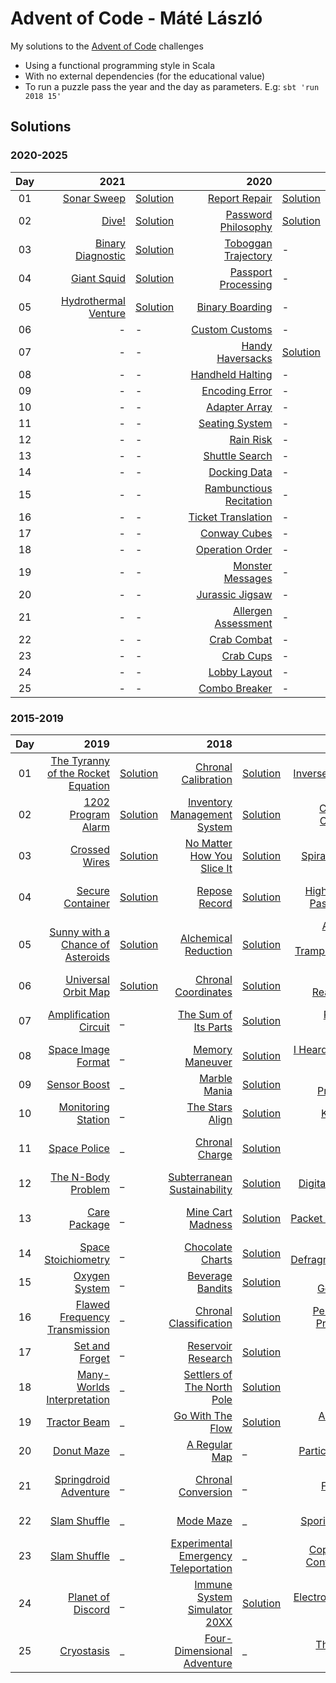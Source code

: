 # Advent of Code - Máté László
My solutions to the [Advent of Code](https://adventofcode.com/) challenges
- Using a functional programming style in Scala
- With no external dependencies (for the educational value)
- To run a puzzle pass the year and the day as parameters. E.g: `sbt 'run 2018 15'`

## Solutions

### 2020-2025

| Day |                                                        2021 |                                                                       |                                                            2020 |                                                                       |
|:---:|------------------------------------------------------------:|:----------------------------------------------------------------------|----------------------------------------------------------------:|:----------------------------------------------------------------------|
| 01  |          [Sonar Sweep](https://adventofcode.com/2021/day/1) | [Solution](src/main/scala/com/lmat/adventofcode/year2021/Day01.scala) |            [Report Repair](https://adventofcode.com/2020/day/1) | [Solution](src/main/scala/com/lmat/adventofcode/year2020/Day01.scala) |
| 02  |                [Dive!](https://adventofcode.com/2021/day/2) | [Solution](src/main/scala/com/lmat/adventofcode/year2021/Day02.scala) |      [Password Philosophy](https://adventofcode.com/2020/day/2) | [Solution](src/main/scala/com/lmat/adventofcode/year2020/Day02.scala) |
| 03  |    [Binary Diagnostic](https://adventofcode.com/2021/day/3) | [Solution](src/main/scala/com/lmat/adventofcode/year2021/Day03.scala) |      [Toboggan Trajectory](https://adventofcode.com/2020/day/3) | -                                                                     |
| 04  |          [Giant Squid](https://adventofcode.com/2021/day/4) | [Solution](src/main/scala/com/lmat/adventofcode/year2021/Day04.scala) |      [Passport Processing](https://adventofcode.com/2020/day/4) | -                                                                     |
| 05  | [Hydrothermal Venture](https://adventofcode.com/2021/day/5) | [Solution](src/main/scala/com/lmat/adventofcode/year2021/Day05.scala) |          [Binary Boarding](https://adventofcode.com/2020/day/5) | -                                                                     |
| 06  |                                                           - | -                                                                     |           [Custom Customs](https://adventofcode.com/2020/day/6) | -                                                                     |
| 07  |                                                           - | -                                                                     |         [Handy Haversacks](https://adventofcode.com/2020/day/7) | [Solution](src/main/scala/com/lmat/adventofcode/year2020/Day07.scala) |
| 08  |                                                           - | -                                                                     |         [Handheld Halting](https://adventofcode.com/2020/day/8) | -                                                                     |
| 09  |                                                           - | -                                                                     |           [Encoding Error](https://adventofcode.com/2020/day/9) | -                                                                     |
| 10  |                                                           - | -                                                                     |           [Adapter Array](https://adventofcode.com/2020/day/10) | -                                                                     |
| 11  |                                                           - | -                                                                     |          [Seating System](https://adventofcode.com/2020/day/11) | -                                                                     |
| 12  |                                                           - | -                                                                     |               [Rain Risk](https://adventofcode.com/2020/day/12) | -                                                                     |
| 13  |                                                           - | -                                                                     |          [Shuttle Search](https://adventofcode.com/2020/day/13) | -                                                                     |
| 14  |                                                           - | -                                                                     |            [Docking Data](https://adventofcode.com/2020/day/14) | -                                                                     |
| 15  |                                                           - | -                                                                     | [Rambunctious Recitation](https://adventofcode.com/2020/day/15) | -                                                                     |
| 16  |                                                           - | -                                                                     |      [Ticket Translation](https://adventofcode.com/2020/day/16) | -                                                                     |
| 17  |                                                           - | -                                                                     |            [Conway Cubes](https://adventofcode.com/2020/day/17) | -                                                                     |
| 18  |                                                           - | -                                                                     |         [Operation Order](https://adventofcode.com/2020/day/18) | -                                                                     |
| 19  |                                                           - | -                                                                     |        [Monster Messages](https://adventofcode.com/2020/day/19) | -                                                                     |
| 20  |                                                           - | -                                                                     |         [Jurassic Jigsaw](https://adventofcode.com/2020/day/20) | -                                                                     |
| 21  |                                                           - | -                                                                     |     [Allergen Assessment](https://adventofcode.com/2020/day/21) | -                                                                     |
| 22  |                                                           - | -                                                                     |             [Crab Combat](https://adventofcode.com/2020/day/22) | -                                                                     |
| 23  |                                                           - | -                                                                     |               [Crab Cups](https://adventofcode.com/2020/day/23) | -                                                                     |
| 24  |                                                           - | -                                                                     |            [Lobby Layout](https://adventofcode.com/2020/day/24) | -                                                                     |
| 25  |                                                           - | -                                                                     |           [Combo Breaker](https://adventofcode.com/2020/day/25) | -                                                                     |

### 2015-2019

| Day |                                                                      2019 |                                                                       |                                                                         2018 |                                                                       |                                                                           2017 |                                                                       |                                                                           2016 |     |                                                                          2015 |                                                                       |
|:---:|--------------------------------------------------------------------------:|:----------------------------------------------------------------------|-----------------------------------------------------------------------------:|:----------------------------------------------------------------------|-------------------------------------------------------------------------------:|:----------------------------------------------------------------------|-------------------------------------------------------------------------------:|:----|------------------------------------------------------------------------------:|:----------------------------------------------------------------------|
| 01  | [The Tyranny of the Rocket Equation](https://adventofcode.com/2019/day/1) | [Solution](src/main/scala/com/lmat/adventofcode/year2019/Day01.scala) |                   [Chronal Calibration](https://adventofcode.com/2018/day/1) | [Solution](src/main/scala/com/lmat/adventofcode/year2018/Day01.scala) |                         [Inverse Captcha](https://adventofcode.com/2017/day/1) | [Solution](src/main/scala/com/lmat/adventofcode/year2017/Day01.scala) |                   [No Time for a Taxicab](https://adventofcode.com/2016/day/1) | _   |                         [Not Quite Lisp](https://adventofcode.com/2015/day/1) | [Solution](src/main/scala/com/lmat/adventofcode/year2015/Day01.scala) |
| 02  |                 [1202 Program Alarm](https://adventofcode.com/2019/day/2) | [Solution](src/main/scala/com/lmat/adventofcode/year2019/Day02.scala) |           [Inventory Management System](https://adventofcode.com/2018/day/2) | [Solution](src/main/scala/com/lmat/adventofcode/year2018/Day02.scala) |                     [Corruption Checksum](https://adventofcode.com/2017/day/2) | [Solution](src/main/scala/com/lmat/adventofcode/year2017/Day02.scala) |                       [Bathroom Security](https://adventofcode.com/2016/day/2) | _   |      [I Was Told There Would Be No Math](https://adventofcode.com/2015/day/2) | [Solution](src/main/scala/com/lmat/adventofcode/year2015/Day02.scala) |
| 03  |                      [Crossed Wires](https://adventofcode.com/2019/day/3) | [Solution](src/main/scala/com/lmat/adventofcode/year2019/Day03.scala) |            [No Matter How You Slice It](https://adventofcode.com/2018/day/3) | [Solution](src/main/scala/com/lmat/adventofcode/year2018/Day03.scala) |                           [Spiral Memory](https://adventofcode.com/2017/day/3) | [Solution](src/main/scala/com/lmat/adventofcode/year2017/Day03.scala) |                [Squares With Three Sides](https://adventofcode.com/2016/day/3) | _   | [Perfectly Spherical Houses in a Vacuum](https://adventofcode.com/2015/day/3) | [Solution](src/main/scala/com/lmat/adventofcode/year2015/Day03.scala) |
| 04  |                   [Secure Container](https://adventofcode.com/2019/day/4) | [Solution](src/main/scala/com/lmat/adventofcode/year2019/Day04.scala) |                         [Repose Record](https://adventofcode.com/2018/day/4) | [Solution](src/main/scala/com/lmat/adventofcode/year2018/Day04.scala) |                [High-Entropy Passphrases](https://adventofcode.com/2017/day/4) | [Solution](src/main/scala/com/lmat/adventofcode/year2017/Day04.scala) |              [Security Through Obscurity](https://adventofcode.com/2016/day/4) | _   |             [The Ideal Stocking Stuffer](https://adventofcode.com/2015/day/4) | [Solution](src/main/scala/com/lmat/adventofcode/year2015/Day04.scala) |
| 05  |   [Sunny with a Chance of Asteroids](https://adventofcode.com/2019/day/5) | [Solution](src/main/scala/com/lmat/adventofcode/year2019/Day05.scala) |                  [Alchemical Reduction](https://adventofcode.com/2018/day/5) | [Solution](src/main/scala/com/lmat/adventofcode/year2018/Day05.scala) | [A Maze of Twisty Trampolines, All Alike](https://adventofcode.com/2017/day/5) | [Solution](src/main/scala/com/lmat/adventofcode/year2017/Day05.scala) |         [How About a Nice Game of Chess?](https://adventofcode.com/2016/day/5) | _   | [Doesn't He Have Intern-Elves For This?](https://adventofcode.com/2015/day/5) | [Solution](src/main/scala/com/lmat/adventofcode/year2015/Day05.scala) |
| 06  |                [Universal Orbit Map](https://adventofcode.com/2019/day/6) | [Solution](src/main/scala/com/lmat/adventofcode/year2019/Day06.scala) |                   [Chronal Coordinates](https://adventofcode.com/2018/day/6) | [Solution](src/main/scala/com/lmat/adventofcode/year2018/Day06.scala) |                     [Memory Reallocation](https://adventofcode.com/2017/day/6) | [Solution](src/main/scala/com/lmat/adventofcode/year2017/Day06.scala) |                       [Signals and Noise](https://adventofcode.com/2016/day/6) | _   |                 [Probably a Fire Hazard](https://adventofcode.com/2015/day/6) | [Solution](src/main/scala/com/lmat/adventofcode/year2015/Day06.scala) |
| 07  |              [Amplification Circuit](https://adventofcode.com/2019/day/7) | _                                                                     |                  [The Sum of Its Parts](https://adventofcode.com/2018/day/7) | [Solution](src/main/scala/com/lmat/adventofcode/year2018/Day07.scala) |                        [Recursive Circus](https://adventofcode.com/2017/day/7) | [Solution](src/main/scala/com/lmat/adventofcode/year2017/Day07.scala) |             [Internet Protocol Version 7](https://adventofcode.com/2016/day/7) | _   |                 [Some Assembly Required](https://adventofcode.com/2015/day/7) | [Solution](src/main/scala/com/lmat/adventofcode/year2015/Day07.scala) |
| 08  |                 [Space Image Format](https://adventofcode.com/2019/day/8) | _                                                                     |                       [Memory Maneuver](https://adventofcode.com/2018/day/8) | [Solution](src/main/scala/com/lmat/adventofcode/year2018/Day08.scala) |              [I Heard You Like Registers](https://adventofcode.com/2017/day/8) | [Solution](src/main/scala/com/lmat/adventofcode/year2017/Day08.scala) |               [Two-Factor Authentication](https://adventofcode.com/2016/day/8) | _   |                            [Matchsticks](https://adventofcode.com/2015/day/8) | [Solution](src/main/scala/com/lmat/adventofcode/year2015/Day08.scala) |
| 09  |                       [Sensor Boost](https://adventofcode.com/2019/day/9) | _                                                                     |                          [Marble Mania](https://adventofcode.com/2018/day/9) | [Solution](src/main/scala/com/lmat/adventofcode/year2018/Day09.scala) |                       [Stream Processing](https://adventofcode.com/2017/day/9) | [Solution](src/main/scala/com/lmat/adventofcode/year2017/Day09.scala) |                [Explosives in Cyberspace](https://adventofcode.com/2016/day/9) | _   |                  [All in a Single Night](https://adventofcode.com/2015/day/9) | [Solution](src/main/scala/com/lmat/adventofcode/year2015/Day09.scala) |
| 10  |                [Monitoring Station](https://adventofcode.com/2019/day/10) | _                                                                     |                      [The Stars Align](https://adventofcode.com/2018/day/10) | [Solution](src/main/scala/com/lmat/adventofcode/year2018/Day10.scala) |                              [Knot Hash](https://adventofcode.com/2017/day/10) | [Solution](src/main/scala/com/lmat/adventofcode/year2017/Day10.scala) |                           [Balance Bots](https://adventofcode.com/2016/day/10) | _   |                 [Elves Look, Elves Say](https://adventofcode.com/2015/day/10) | [Solution](src/main/scala/com/lmat/adventofcode/year2015/Day10.scala) |
| 11  |                      [Space Police](https://adventofcode.com/2019/day/11) | _                                                                     |                       [Chronal Charge](https://adventofcode.com/2018/day/11) | [Solution](src/main/scala/com/lmat/adventofcode/year2018/Day11.scala) |                                 [Hex Ed](https://adventofcode.com/2017/day/11) | [Solution](src/main/scala/com/lmat/adventofcode/year2017/Day11.scala) | [Radioisotope Thermoelectric Generators](https://adventofcode.com/2016/day/11) | _   |                      [Corporate Policy](https://adventofcode.com/2015/day/11) | [Solution](src/main/scala/com/lmat/adventofcode/year2015/Day11.scala) |
| 12  |                [The N-Body Problem](https://adventofcode.com/2019/day/12) | _                                                                     |          [Subterranean Sustainability](https://adventofcode.com/2018/day/12) | [Solution](src/main/scala/com/lmat/adventofcode/year2018/Day12.scala) |                        [Digital Plumber](https://adventofcode.com/2017/day/12) | [Solution](src/main/scala/com/lmat/adventofcode/year2017/Day12.scala) |                    [Leonardo's Monorail](https://adventofcode.com/2016/day/12) | _   |                  [JSAbacusFramework.io](https://adventofcode.com/2015/day/12) | [Solution](src/main/scala/com/lmat/adventofcode/year2015/Day12.scala) |
| 13  |                      [Care Package](https://adventofcode.com/2019/day/13) | _                                                                     |                    [Mine Cart Madness](https://adventofcode.com/2018/day/13) | [Solution](src/main/scala/com/lmat/adventofcode/year2018/Day13.scala) |                        [Packet Scanners](https://adventofcode.com/2017/day/13) | [Solution](src/main/scala/com/lmat/adventofcode/year2017/Day13.scala) |       [A Maze of Twisty Little Cubicles](https://adventofcode.com/2016/day/13) | _   |           [Knights of the Dinner Table](https://adventofcode.com/2015/day/13) | [Solution](src/main/scala/com/lmat/adventofcode/year2015/Day13.scala) |
| 14  |               [Space Stoichiometry](https://adventofcode.com/2019/day/14) | _                                                                     |                     [Chocolate Charts](https://adventofcode.com/2018/day/14) | [Solution](src/main/scala/com/lmat/adventofcode/year2018/Day14.scala) |                   [Disk Defragmentation](https://adventofcode.com/2017/day/14) | [Solution](src/main/scala/com/lmat/adventofcode/year2017/Day14.scala) |                           [One-Time Pad](https://adventofcode.com/2016/day/14) | _   |                     [Reindeer Olympics](https://adventofcode.com/2015/day/14) | [Solution](src/main/scala/com/lmat/adventofcode/year2015/Day14.scala) |
| 15  |                     [Oxygen System](https://adventofcode.com/2019/day/15) | _                                                                     |                     [Beverage Bandits](https://adventofcode.com/2018/day/15) | [Solution](src/main/scala/com/lmat/adventofcode/year2018/Day15.scala) |                     [Dueling Generators](https://adventofcode.com/2017/day/15) | [Solution](src/main/scala/com/lmat/adventofcode/year2017/Day15.scala) |                   [Timing is Everything](https://adventofcode.com/2016/day/15) | _   |             [Science for Hungry People](https://adventofcode.com/2015/day/15) | [Solution](src/main/scala/com/lmat/adventofcode/year2015/Day15.scala) |
| 16  |     [Flawed Frequency Transmission](https://adventofcode.com/2019/day/16) | _                                                                     |               [Chronal Classification](https://adventofcode.com/2018/day/16) | [Solution](src/main/scala/com/lmat/adventofcode/year2018/Day16.scala) |                  [Permutation Promenade](https://adventofcode.com/2017/day/16) | [Solution](src/main/scala/com/lmat/adventofcode/year2017/Day16.scala) |                        [Dragon Checksum](https://adventofcode.com/2016/day/16) | _   |                              [Aunt Sue](https://adventofcode.com/2015/day/16) | [Solution](src/main/scala/com/lmat/adventofcode/year2015/Day16.scala) |
| 17  |                    [Set and Forget](https://adventofcode.com/2019/day/17) | _                                                                     |                   [Reservoir Research](https://adventofcode.com/2018/day/17) | [Solution](src/main/scala/com/lmat/adventofcode/year2018/Day17.scala) |                               [Spinlock](https://adventofcode.com/2017/day/17) | [Solution](src/main/scala/com/lmat/adventofcode/year2017/Day17.scala) |                      [Two Steps Forward](https://adventofcode.com/2016/day/17) | _   |             [No Such Thing as Too Much](https://adventofcode.com/2015/day/17) | [Solution](src/main/scala/com/lmat/adventofcode/year2015/Day17.scala) |
| 18  |        [Many-Worlds Interpretation](https://adventofcode.com/2019/day/18) | _                                                                     |           [Settlers of The North Pole](https://adventofcode.com/2018/day/18) | [Solution](src/main/scala/com/lmat/adventofcode/year2018/Day18.scala) |                                   [Duet](https://adventofcode.com/2017/day/18) | [Solution](src/main/scala/com/lmat/adventofcode/year2017/Day18.scala) |                           [Like a Rogue](https://adventofcode.com/2016/day/18) | _   |              [Like a GIF For Your Yard](https://adventofcode.com/2015/day/18) | [Solution](src/main/scala/com/lmat/adventofcode/year2015/Day18.scala) |
| 19  |                      [Tractor Beam](https://adventofcode.com/2019/day/19) | _                                                                     |                     [Go With The Flow](https://adventofcode.com/2018/day/19) | [Solution](src/main/scala/com/lmat/adventofcode/year2018/Day19.scala) |                      [A Series of Tubes](https://adventofcode.com/2017/day/19) | [Solution](src/main/scala/com/lmat/adventofcode/year2017/Day19.scala) |               [An Elephant Named Joseph](https://adventofcode.com/2016/day/19) | _   |                  [Medicine for Rudolph](https://adventofcode.com/2015/day/19) | [Solution](src/main/scala/com/lmat/adventofcode/year2015/Day19.scala) |
| 20  |                        [Donut Maze](https://adventofcode.com/2019/day/20) | _                                                                     |                        [A Regular Map](https://adventofcode.com/2018/day/20) | _                                                                     |                         [Particle Swarm](https://adventofcode.com/2017/day/20) | [Solution](src/main/scala/com/lmat/adventofcode/year2017/Day20.scala) |                         [Firewall Rules](https://adventofcode.com/2016/day/20) | _   |    [Infinite Elves and Infinite Houses](https://adventofcode.com/2015/day/20) | [Solution](src/main/scala/com/lmat/adventofcode/year2015/Day20.scala) |
| 21  |             [Springdroid Adventure](https://adventofcode.com/2019/day/21) | _                                                                     |                   [Chronal Conversion](https://adventofcode.com/2018/day/21) | _                                                                     |                            [Fractal Art](https://adventofcode.com/2017/day/21) | [Solution](src/main/scala/com/lmat/adventofcode/year2017/Day21.scala) |             [Scrambled Letters and Hash](https://adventofcode.com/2016/day/21) | _   |                    [RPG Simulator 20XX](https://adventofcode.com/2015/day/21) | [Solution](src/main/scala/com/lmat/adventofcode/year2015/Day21.scala) |
| 22  |                      [Slam Shuffle](https://adventofcode.com/2019/day/22) | _                                                                     |                            [Mode Maze](https://adventofcode.com/2018/day/22) | _                                                                     |                        [Sporifica Virus](https://adventofcode.com/2017/day/22) | [Solution](src/main/scala/com/lmat/adventofcode/year2017/Day22.scala) |                         [Grid Computing](https://adventofcode.com/2016/day/22) | _   |                 [Wizard Simulator 20XX](https://adventofcode.com/2015/day/22) | [Solution](src/main/scala/com/lmat/adventofcode/year2015/Day22.scala) |
| 23  |                      [Slam Shuffle](https://adventofcode.com/2019/day/23) | _                                                                     | [Experimental Emergency Teleportation](https://adventofcode.com/2018/day/23) | _                                                                     |              [Coprocessor Conflagration](https://adventofcode.com/2017/day/23) | [Solution](src/main/scala/com/lmat/adventofcode/year2017/Day23.scala) |                          [Safe Cracking](https://adventofcode.com/2016/day/23) | _   |               [Opening the Turing Lock](https://adventofcode.com/2015/day/23) | [Solution](src/main/scala/com/lmat/adventofcode/year2015/Day23.scala) |
| 24  |                 [Planet of Discord](https://adventofcode.com/2019/day/24) | _                                                                     |         [Immune System Simulator 20XX](https://adventofcode.com/2018/day/24) | [Solution](src/main/scala/com/lmat/adventofcode/year2018/Day24.scala) |                   [Electromagnetic Moat](https://adventofcode.com/2017/day/24) | [Solution](src/main/scala/com/lmat/adventofcode/year2017/Day24.scala) |                    [Air Duct Spelunking](https://adventofcode.com/2016/day/24) | _   |               [It Hangs in the Balance](https://adventofcode.com/2015/day/24) | [Solution](src/main/scala/com/lmat/adventofcode/year2015/Day24.scala) |
| 25  |                        [Cryostasis](https://adventofcode.com/2019/day/25) | _                                                                     |           [Four-Dimensional Adventure](https://adventofcode.com/2018/day/25) | _                                                                     |                    [The Halting Problem](https://adventofcode.com/2017/day/25) | [Solution](src/main/scala/com/lmat/adventofcode/year2017/Day25.scala) |                           [Clock Signal](https://adventofcode.com/2016/day/25) | _   |                           [Let It Snow](https://adventofcode.com/2015/day/25) | [Solution](src/main/scala/com/lmat/adventofcode/year2015/Day25.scala) |

